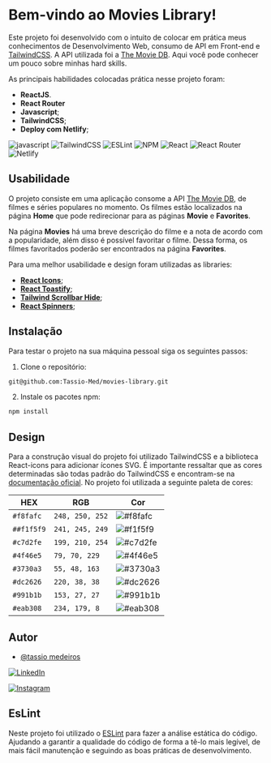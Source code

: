 


# Bem-vindo ao Movies Library!

Este projeto foi desenvolvido com o intuito de colocar em prática meus conhecimentos de Desenvolvimento Web, consumo de API em Front-end e [TailwindCSS](https://tailwindcss.com). A API utilizada foi a [The Movie DB](https://developers.themoviedb.org/4/getting-started/authorization).
Aqui você pode conhecer um pouco sobre minhas hard skills. 

As principais habilidades colocadas prática nesse projeto foram:

* **ReactJS**.
* **React Router**
* **Javascript**;
* **TailwindCSS**;
* **Deploy com Netlify**;

![javascript](https://img.shields.io/badge/javascript-yellow.svg?style=for-the-badge&logo=javascript&logoColor=white)  ![TailwindCSS](https://img.shields.io/badge/tailwindcss-%2338B2AC.svg?style=for-the-badge&logo=tailwind-css&logoColor=white) ![ESLint](https://img.shields.io/badge/ESLint-4B3263?style=for-the-badge&logo=eslint&logoColor=white)  ![NPM](https://img.shields.io/badge/NPM-%23000000.svg?style=for-the-badge&logo=npm&logoColor=) ![React](https://img.shields.io/badge/react-%2320232a.svg?style=for-the-badge&logo=react&logoColor=%2361DAFB) ![React Router](https://img.shields.io/badge/React_Router-CA4245?style=for-the-badge&logo=react-router&logoColor=white)  ![Netlify](https://img.shields.io/badge/netlify-%23000000.svg?style=for-the-badge&logo=netlify&logoColor=#00C7B7)

## Usabilidade

O projeto consiste em uma aplicação consome a API [The Movie DB](https://developers.themoviedb.org/4/getting-started/authorization), de filmes e séries populares no momento. Os filmes estão localizados na página **Home** que pode redirecionar para as páginas **Movie** e **Favorites**.

Na página **Movies** há uma breve descrição do filme e a nota de acordo com a popularidade, além disso é possível favoritar o filme. Dessa forma, os filmes favoritados poderão ser encontrados na página **Favorites**.

Para uma melhor usabilidade e design foram utilizadas as libraries:

* **[React Icons](https://react-icons.github.io/react-icons/)**;
* **[React Toastify](https://fkhadra.github.io/react-toastify/introduction/)**;
* **[Tailwind Scrollbar Hide](https://www.npmjs.com/package/tailwind-scrollbar-hide)**;
* **[React Spinners](https://www.npmjs.com/package/react-spinners)**;



## Instalação

Para testar o projeto na sua máquina pessoal siga os seguintes passos:

1. Clone o repositório:

```sh
git@github.com:Tassio-Med/movies-library.git
```

2. Instale os pacotes npm:

```bash
npm install
```


## Design

Para a construção visual do projeto foi utilizado TailwindCSS e a biblioteca React-icons para adicionar ícones SVG. É importante ressaltar que as cores determinadas são todas padrão do TailwindCSS e encontram-se na [documentação oficial](https://tailwindcss.com/docs/customizing-colors#default-color-palette).
No projeto foi utilizada a seguinte paleta de cores:

<div align="center">
  
  |    <center>HEX </center>    | <center>RGB</center>         |<center>Cor <center>         |
  | ---         |---            | ---                                                        |
  | `#f8fafc`   |`248, 250, 252`| ![#f8fafc](https://placehold.co/300x50/f8fafc/f8fafc.png)  |
  | `##f1f5f9`  |`241, 245, 249`| ![#f1f5f9](https://placehold.co/300x50/f1f5f9/f1f5f9.png)  |
  | `#c7d2fe`   |`199, 210, 254`| ![#c7d2fe](https://placehold.co/300x50/c7d2fe/c7d2fe.png)  |
  | `#4f46e5`   |`79, 70, 229`  | ![#4f46e5](https://placehold.co/300x50/4f46e5/4f46e5.png)  |
  | `#3730a3`   |`55, 48, 163`  | ![#3730a3](https://placehold.co/300x50/3730a3/3730a3.png)  |
  | `#dc2626`   |`220, 38, 38`  | ![#dc2626](https://placehold.co/300x50/dc2626/dc2626.png)  |
  | `#991b1b`   |`153, 27, 27`  | ![#991b1b](https://placehold.co/300x50/991b1b/991b1b.png)  |
  | `#eab308`   |`234, 179, 8`  | ![#eab308](https://placehold.co/300x50/eab308/eab308.png)  |
</div>

## Autor

- [@tassio medeiros](https://github.com/Tassio-Med)

[![LinkedIn](https://img.shields.io/badge/LinkedIn-0077B5?style=for-the-badge&logo=linkedin&logoColor=white)](https://linkedin.com/in/tassiomed98) 

[![Instagram](https://img.shields.io/badge/Instagram-E4405F?style=for-the-badge&logo=instagram&logoColor=white)](https://instagram.com/tassio.med?igshid=ZDdkNTZiNTM=) 



## EsLint

Neste projeto foi utilizado o [ESLint](https://eslint.org/) para fazer a análise estática do código. Ajudando a garantir a qualidade do código de forma a tê-lo mais legível, de mais fácil manutenção e seguindo as boas práticas de desenvolvimento.

